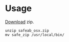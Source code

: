 # Usage

[Download](https://github.com/dyoshikawa/SafeAB/releases) zip.

```
unzip safeab_osx.zip
mv safe_zip /usr/local/bin/
```
